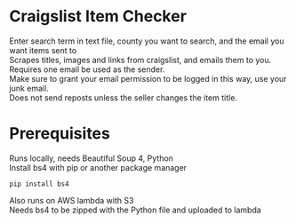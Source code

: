 # Craigslist Item Checker

Enter search term in text file, county you want to search, and the email you want items sent to<br>
Scrapes titles, images and links from craigslist, and emails them to you.<br>
Requires one email be used as the sender.  <br>
Make sure to grant your email permission to be logged in this way, use your junk email.<br>
Does not send reposts unless the seller changes the item title.<br>

# Prerequisites
Runs locally, needs Beautiful Soup 4, Python<br>
Install bs4 with pip or another package manager<br>
```
pip install bs4
```
Also runs on AWS lambda with S3<br>
Needs bs4 to be zipped with the Python file and uploaded to lambda<br>
